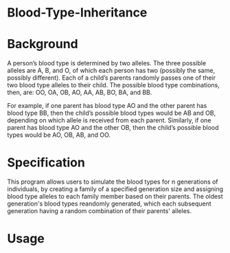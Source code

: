 # Blood-Type-Inheritance

# Background
A person’s blood type is determined by two alleles. The three possible alleles are A, B, and O, of which each person has two (possibly the same, possibly different). Each of a child’s parents randomly passes one of their two blood type alleles to their child. The possible blood type combinations, then, are: OO, OA, OB, AO, AA, AB, BO, BA, and BB.

For example, if one parent has blood type AO and the other parent has blood type BB, then the child’s possible blood types would be AB and OB, depending on which allele is received from each parent. Similarly, if one parent has blood type AO and the other OB, then the child’s possible blood types would be AO, OB, AB, and OO.

# Specification
This program allows users to simulate the blood types for n generations of individuals, by creating a family of a specified generation size and assigning blood type alleles to each family member based on their parents. The oldest generation's blood types reandomly generated, which each subsequent generation having a random combination of their parents' alleles.

# Usage
